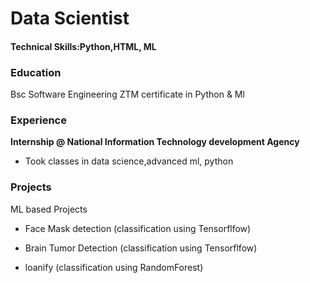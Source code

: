 # Data Scientist
#### Technical Skills:Python,HTML, ML 
### Education
Bsc Software Engineering
ZTM certificate in Python & Ml

### Experience
**Internship @ National Information Technology development Agency**
- Took classes in data science,advanced ml, python 

### Projects
ML based Projects
- Face Mask detection (classification using Tensorflfow)
  
- Brain Tumor Detection (classification using Tensorflfow)
- loanify (classification using RandomForest)
